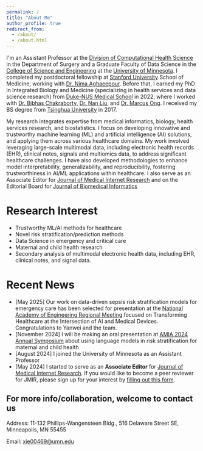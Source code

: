 ```yaml
---
permalink: /
title: "About Me"
author_profile: true
redirect_from: 
  - /about/
  - /about.html
---
```

I'm an Assistant Professor at the [Division of Computational Health Science](https://med.umn.edu/bio/feng-xie) in the Department of Surgery and a Graduate Faculty of Data Science in the [College of Science and Engineering](https://cse.umn.edu/datascience/feng-xie) at the [University of Minnesota](https://twin-cities.umn.edu/). I completed my postdoctoral fellowship at [Stanford University](https://www.stanford.edu/) School of Medicine, working with [Dr. Nima Aghaeepour](https://nalab.stanford.edu/team/nima-aghaeepour/). Before that, I earned my PhD in Integrated Biology and Medicine (specializing in health services and data science research) from [Duke-NUS Medical School](https://www.duke-nus.edu.sg/) in 2022, where I worked with [Dr. Bibhas Chakraborty](https://blog.nus.edu.sg/bibhas/), [Dr. Nan Liu](https://blog.nus.edu.sg/liunan/), and [Dr. Marcus Ong](https://www.duke-nus.edu.sg/directory/detail/ong-eng-hock-marcus). I received my BS degree from [Tsinghua University](https://www.tsinghua.edu.cn/en/) in 2017.

My research integrates expertise from medical informatics, biology, health services research, and biostatistics. I focus on developing innovative and trustworthy machine learning (ML) and artificial intelligence (AI) solutions, and applying them across various healthcare domains. My work involved leveraging large-scale multimodal data, including electronic health records (EHR), clinical notes, signals and multiomics data, to address significant healthcare challenges. I have also developed methodologies to enhance model interpretability, generalizability, and reproducibility, fostering trustworthiness in AI/ML applications within healthcare. I also serve as an Associate Editor for [Journal of Medical Internet Research](https://www.jmir.org/) and on the Editorial Board for [Journal of Biomedical Informatics](https://www.sciencedirect.com/journal/journal-of-biomedical-informatics)

Research Interest
======
- Trustworthy ML/AI methods for healthcare
- Novel risk stratification/prediction methods
- Data Science in emergency and critical care
- Maternal and child health research
- Secondary analysis of multimodal electronic health data, including EHR, clinical notes, and signal data.


Recent News
======
- [May 2025] Our work on data-driven sepsis risk stratification models for emergency care has been selected for presentation at the [National Academy of Engineering Regional Meeting](https://www.nae.edu/107202/RegionalMeetings) focused on Transforming Healthcare at the Intersection of AI and Medical Devices. Congratulations to Yanwei and the team.
- [November 2024] I will be making an oral presentation at [AMIA 2024 Annual Symposium](https://amia.org/education-events/amia-2024-annual-symposium) about using language models in risk stratification for maternal and child health
- [August 2024] I joined the University of Minnesota as an Assistant Professor
- [May 2024] I started to serve as an **Associate Editor** for [Journal of Medical Internet Research](https://www.jmir.org/). If you would like to become a peer reviewer for JMIR, please sign up for your interest by [filling out this form](https://forms.gle/LMyCrvzVmQ1opSVZ6).


For more info/collaboration, welcome to contact us
------
Address: 11-132 Phillips-Wangensteen Bldg., 516 Delaware Street SE, Minneapolis, MN 55455

Email: <A href="mailto:xie00469@umn.edu ">xie00469@umn.edu</A>


<script type='text/javascript' id='clustrmaps' src='//cdn.clustrmaps.com/map_v2.js?cl=ffffff&w=70&t=n&d=QRtCsK6td-hIcJop29aaYbkgGEDCSIbacnNTP4tyXUo&co=ffffff&cmo=ffffff&cmn=ffffff&ct=ffffff'></script>
